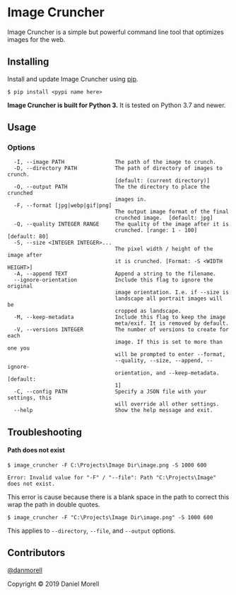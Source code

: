 # Image Cruncher

Image Cruncher is a simple but powerful command line tool that optimizes images for the web.

## Installing

Install and update Image Cruncher using [pip](https://pip.pypa.io/en/stable/quickstart/).

```
$ pip install <pypi name here>
```

**Image Cruncher is built for Python 3.** It is tested on Python 3.7 and newer.

## Usage


### Options

```
  -I, --image PATH                The path of the image to crunch.
  -D, --directory PATH            The path of directory of images to crunch.
                                  [default: (current directory)]
  -O, --output PATH               The the directory to place the crunched
                                  images in.
  -F, --format [jpg|webp|gif|png]
                                  The output image format of the final
                                  crunched image.  [default: jpg]
  -Q, --quality INTEGER RANGE     The quality of the image after it is
                                  crunched. [range: 1 - 100]  [default: 80]
  -S, --size <INTEGER INTEGER>...
                                  The pixel width / height of the image after
                                  it is crunched. [Format: -S <WIDTH HEIGHT>]
  -A, --append TEXT               Append a string to the filename.
  --ignore-orientation            Include this flag to ignore the original
                                  image orientation. I.e. if --size is
                                  landscape all portrait images will be
                                  cropped as landscape.
  -M, --keep-metadata             Include this flag to keep the image
                                  meta/exif. It is removed by default.
  -V, --versions INTEGER          The number of versions to create for each
                                  image. If this is set to more than one you
                                  will be prompted to enter --format,
                                  --quality, --size, --append, --ignore-
                                  orientation, and --keep-metadata.  [default:
                                  1]
  -C, --config PATH               Specify a JSON file with your settings, this
                                  will override all other settings.
  --help                          Show the help message and exit.
```

## Troubleshooting

#### Path does not exist

```
$ image_cruncher -F C:\Projects\Image Dir\image.png -S 1000 600

Error: Invalid value for "-F" / "--file": Path "C:\Projects\Image" does not exist.
```

This error is cause because there is a blank space in the path to correct this wrap the path in double quotes.

```
$ image_cruncher -F "C:\Projects\Image Dir\image.png" -S 1000 600
```

This applies to `--directory`, `--file`, and `--output` options.

## Contributors

[@danmorell](https://github.com/danmorell)

Copyright © 2019 Daniel Morell